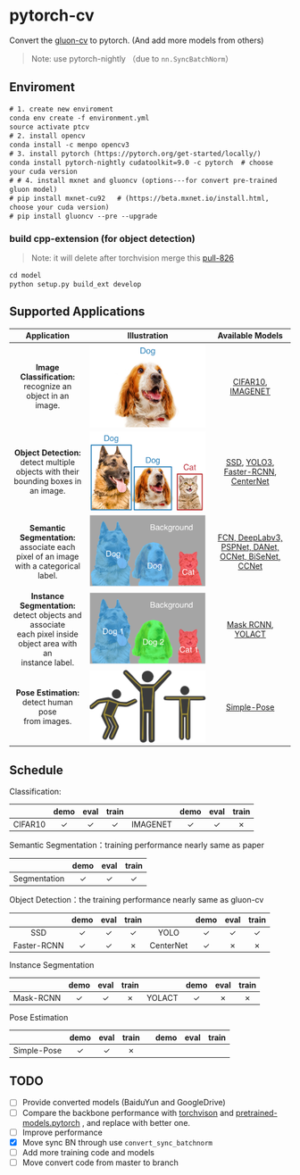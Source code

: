 # pytorch-cv

Convert the [gluon-cv](https://github.com/dmlc/gluon-cv/) to pytorch. (And add more models from others) 

> Note: use pytorch-nightly （due to `nn.SyncBatchNorm`）

## Enviroment

```shell
# 1. create new enviroment
conda env create -f environment.yml
source activate ptcv
# 2. install opencv 
conda install -c menpo opencv3
# 3. install pytorch (https://pytorch.org/get-started/locally/)
conda install pytorch-nightly cudatoolkit=9.0 -c pytorch  # choose your cuda version
# # 4. install mxnet and gluoncv (options---for convert pre-trained gluon model)
# pip install mxnet-cu92   # (https://beta.mxnet.io/install.html, choose your cuda version)
# pip install gluoncv --pre --upgrade
```

### build cpp-extension (for object detection)

> Note: it will delete after torchvision merge this [pull-826](https://github.com/pytorch/vision/pull/826)

```shell
cd model
python setup.py build_ext develop
```

## Supported Applications

|                         Application                          |              Illustration               |                       Available Models                       |
| :----------------------------------------------------------: | :-------------------------------------: | :----------------------------------------------------------: |
| **Image Classification:** <br>recognize an object in an image. | ![](NOTE/png/image-classification.png)  |    [CIFAR10](scripts/cifar), [IMAGENET](scripts/imagenet)    |
| **Object Detection:** <br>detect multiple objects with their <br>bounding boxes in an image. |   ![](NOTE/png/object-detection.png)    | [SSD](scripts/ssd), [YOLO3](scripts/yolo), [Faster-RCNN](scripts/faster_rcnn), [CenterNet](scripts/centernet/README.md) |
| **Semantic Segmentation:** <br>associate each pixel of an image <br>with a categorical label. | ![](NOTE/png/semantic-segmentation.png) | [FCN, DeepLabv3, PSPNet, DANet, OCNet, BiSeNet, CCNet](scripts/segmentation) |
| **Instance Segmentation:** <br>detect objects and associate <br>each pixel inside object area with an <br>instance label. | ![](NOTE/png/instance-segmentation.png) |   [Mask RCNN](scripts/mask_rcnn), [YOLACT](scripts/yolact)   |
| **Pose Estimation:** <br>detect human pose <br>from images.  |    ![](NOTE/png/pose-estimation.svg)    |              [Simple-Pose](scripts/simple_pose)              |

## Schedule

Classification: 

|         | demo | eval | train |          | demo | eval | train |
| :-----: | :--: | :--: | :---: | :------: | :--: | :--: | :---: |
| CIFAR10 |  ✓   |  ✓   |   ✓   | IMAGENET |  ✓   |  ✓   |   ✗   |

Semantic Segmentation：training performance nearly same as paper

|              | demo | eval | train |
| :----------: | :--: | :--: | :---: |
| Segmentation |  ✓   |  ✓   |   ✓   |

Object Detection：the training performance nearly same as gluon-cv

|             | demo | eval | train |           | demo | eval | train |
| :---------: | :--: | :--: | :---: | :-------: | :--: | :--: | :---: |
|     SSD     |  ✓   |  ✓   |   ✓   |   YOLO    |  ✓   |  ✓   |   ✓   |
| Faster-RCNN |  ✓   |  ✓   |   ✗   | CenterNet |  ✓   |  ✗   |   ✗   |

Instance Segmentation

|           | demo | eval | train |        | demo | eval | train |
| :-------: | :--: | :--: | :---: | :----: | :--: | :--: | :---: |
| Mask-RCNN |  ✓   |  ✓   |   ✗   | YOLACT |  ✓   |  ✗   |   ✗   |

Pose Estimation

|             | demo | eval | train |      | demo | eval | train |
| :---------: | :--: | :--: | :---: | :--: | :--: | :--: | :---: |
| Simple-Pose |  ✓   |  ✓   |   ✗   |      |      |      |       |

## TODO

- [ ] Provide converted models (BaiduYun and GoogleDrive)
- [ ] Compare the backbone performance with [torchvison](https://github.com/pytorch/vision) and [pretrained-models.pytorch](https://github.com/Cadene/pretrained-models.pytorch) , and replace with better one.
- [ ] Improve performance
- [x] Move sync BN through use `convert_sync_batchnorm`
- [ ] Add more training code and models
- [ ] Move convert code from master to branch